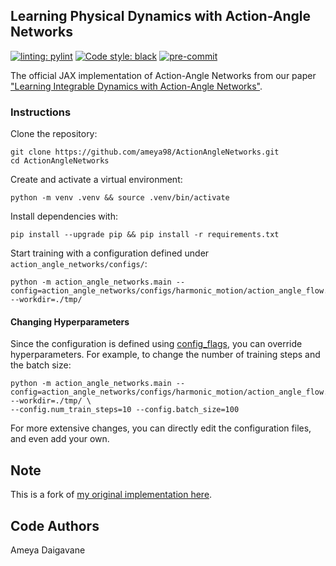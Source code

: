 ## Learning Physical Dynamics with Action-Angle Networks

[![linting: pylint](https://img.shields.io/badge/linting-pylint-yellowgreen)](https://github.com/PyCQA/pylint)
[![Code style: black](https://img.shields.io/badge/code%20style-black-000000.svg)](https://github.com/psf/black)
[![pre-commit](https://img.shields.io/badge/pre--commit-enabled-brightgreen?logo=pre-commit&logoColor=white)](https://github.com/pre-commit/pre-commit)


The official JAX implementation of Action-Angle Networks from our paper ["Learning Integrable Dynamics with Action-Angle Networks"](https://arxiv.org/abs/2211.15338).

### Instructions

Clone the repository:

```shell
git clone https://github.com/ameya98/ActionAngleNetworks.git
cd ActionAngleNetworks
```

Create and activate a virtual environment:

```shell
python -m venv .venv && source .venv/bin/activate
```

Install dependencies with:

```shell
pip install --upgrade pip && pip install -r requirements.txt
```

Start training with a configuration defined under `action_angle_networks/configs/`:

```shell
python -m action_angle_networks.main --config=action_angle_networks/configs/harmonic_motion/action_angle_flow.py --workdir=./tmp/
```

#### Changing Hyperparameters

Since the configuration is defined using
[config_flags](https://github.com/google/ml_collections/tree/master#config-flags),
you can override hyperparameters. For example, to change the number of training
steps and the batch size:

```shell
python -m action_angle_networks.main --config=action_angle_networks/configs/harmonic_motion/action_angle_flow.py --workdir=./tmp/ \
--config.num_train_steps=10 --config.batch_size=100
```

For more extensive changes, you can directly edit the configuration files, and
even add your own.

## Note

This is a fork of [my original implementation here](https://github.com/google-research/google-research/tree/master/action_angle_networks).

## Code Authors

Ameya Daigavane

